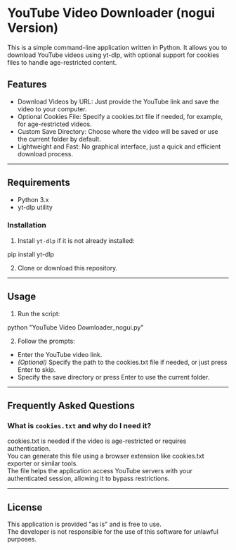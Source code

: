 # YouTube Video Downloader (nogui Version)

This is a simple command-line application written in Python. It allows you to download YouTube videos using yt-dlp, with optional support for cookies files to handle age-restricted content.

## Features

- Download Videos by URL: Just provide the YouTube link and save the video to your computer.  
- Optional Cookies File: Specify a cookies.txt file if needed, for example, for age-restricted videos.  
- Custom Save Directory: Choose where the video will be saved or use the current folder by default.  
- Lightweight and Fast: No graphical interface, just a quick and efficient download process.

---

## Requirements

- Python 3.x  
- yt-dlp utility  

### Installation

1. Install `yt-dlp` if it is not already installed:  

pip install yt-dlp

2. Clone or download this repository.

---

## Usage

1. Run the script:  

python "YouTube Video Downloader_nogui.py"

2. Follow the prompts:  

- Enter the YouTube video link.  
- *(Optional)* Specify the path to the cookies.txt file if needed, or just press Enter to skip.  
- Specify the save directory or press Enter to use the current folder.  

---

## Frequently Asked Questions

### What is `cookies.txt` and why do I need it?  

cookies.txt is needed if the video is age-restricted or requires authentication.  
You can generate this file using a browser extension like cookies.txt exporter or similar tools.  
The file helps the application access YouTube servers with your authenticated session, allowing it to bypass restrictions.

---

## License

This application is provided "as is" and is free to use.  
The developer is not responsible for the use of this software for unlawful purposes.  
